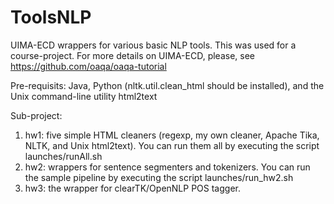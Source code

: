 ToolsNLP
========

UIMA-ECD wrappers for various basic NLP tools. This was used for a course-project. For more details on UIMA-ECD, please, see https://github.com/oaqa/oaqa-tutorial

Pre-requisits: Java, Python (nltk.util.clean_html should be installed), and the Unix command-line utility html2text

Sub-project:

1. hw1: five simple HTML cleaners (regexp, my own cleaner, Apache Tika, NLTK, and Unix html2text). You can run them all by executing the script launches/runAll.sh
2. hw2: wrappers for sentence segmenters and tokenizers. You can run the sample pipeline by executing the script launches/run_hw2.sh
3. hw3: the wrapper for clearTK/OpenNLP POS tagger.
